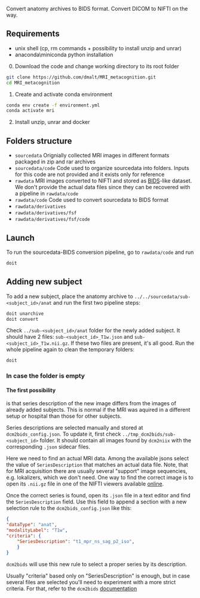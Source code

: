 Convert anatomy archives to BIDS format. Convert DICOM to NIFTI on the way.

Requirements
------------
- unix shell (cp, rm commands + possibility to install unzip and unrar)
- anaconda\miniconda python installation

0. Download the code and change working directory to its root folder

```bash
git clone https://github.com/dmalt/MRI_metacognition.git
cd MRI_metacognition
```

1. Create and activate conda environment
```bash
conda env create -f environment.yml
conda activate mri
```
2. Install unzip, unrar and docker

Folders structure
-----------------

- `sourcedata`
    Orignially collected MRI images in different formats packaged in zip and rar archives
- `sourcedata/code`
    Code used to organize sourcedata into folders. Inputs for this code are not provided and it
    exists only for reference
- `rawdata`
    MRI images converted to NIFTI and stored as [BIDS](https://bids.neuroimaging.io/)-like dataset.
    We don't provide the actual data files since they can be recovered with a pipeline in `rawdata/code`
- `rawdata/code`
    Code used to convert sourcedata to BIDS format
- `rawdata/derivatives`
- `rawdata/derivatives/fsf`
- `rawdata/derivatives/fsf/code`

Launch
------
To run the sourcedata-BIDS conversion pipeline, go to `rawdata/code` and run
```bash
doit
```

Adding new subject
------------------
To add a new subject, place the anatomy archive to `../../sourcedata/sub-<subject_id>/anat`
and run the first two pipeline steps:
```bash
doit unarchive
doit convert
```

Check `../sub-<subject_id>/anat` folder for the newly added subject. It should have 2 files:
`sub-<subject_id>_T1w.json` and `sub-<subject_id>_T1w.nii.gz`. If these two files are present, it's all good.
Run the whole pipeline again to clean the temporary folders:

```bash
doit
```

### In case the folder is empty

#### The first possibility
is that series description of the new image differs from the images of already
added subjects. This is normal if the MRI was aquired in a different setup or
hospital than those for other subjects.

Series descriptions are selected manually and stored at `dcm2bids_config.json`.
To update it, first check `../tmp_dcm2bids/sub-<subject_id>` folder. It should
contain all images found by `dcm2niix` with the corresponding `.json` sidecar files.

Here we need to find an actual MRI data. Among the available jsons select the
value of `SeriesDescription` that matches an actual data file. Note, that for
MRI acquisition there are usually several "support" image sequencies, e.g.
lokalizers, which we don't need. One way to find the correct image is to open
its `.nii.gz` file in one of the NIFTI viewers available [online](https://socr.umich.edu/HTML5/BrainViewer/).

Once the correct series is found, open its `.json` file in a text editor and find the `SeriesDescription` field.
Use this field to append a section with a new selection rule to the `dcm2bids_config.json` like this:

```json
{
"dataType": "anat",
"modalityLabel": "T1w",
"criteria": {
    "SeriesDescription": "t1_mpr_ns_sag_p2_iso",
    }
}
```

`dcm2bids` will use this new rule to select a proper series by its description.

Usually "criteria" based only on "SeriesDescription" is enough, but in case several files
are selected you'll need to experiment with a more strict criteria. For that, refer to
the `dcm2bids` [documentation](https://unfmontreal.github.io/Dcm2Bids/docs/how-to/create-config-file/)


